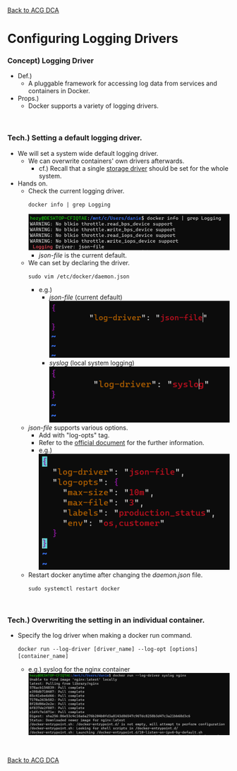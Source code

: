 [Back to ACG DCA](../main.md)

# Configuring Logging Drivers

### Concept) Logging Driver
- Def.)
  - A pluggable framework for accessing log data from services and containers in Docker.
- Props.)
  - Docker supports a variety of logging drivers.

<br>

### Tech.) Setting a default logging driver.
- We will set a system wide default logging driver.
  - We can overwrite containers' own drivers afterwards.
    - cf.) Recall that a single [storage driver](../02_04/note.md#concept-storage-driver) should be set for the whole system.
- Hands on.
  - Check the current logging driver.
    ```
    docker info | grep Logging
    ```
    ![](images/001.png)
    - *json-file* is the current default.
  - We can set by declaring the driver.
    ```
    sudo vim /etc/docker/daemon.json
    ```
    - e.g.)
      - *json-file* (current default)   
        ![](images/002.png)
      - *syslog* (local system logging)   
        ![](images/003.png)
  - *json-file* supports various options.
    - Add with "log-opts" tag.
    - Refer to the [official document](https://docs.docker.com/config/containers/logging/configure/) for the further information.
    - e.g.)   
      ![](images/004.png)
  - Restart docker anytime after changing the *daemon.json* file.
    ```
    sudo systemctl restart docker
    ```

<br>

### Tech.) Overwriting the setting in an individual container.
- Specify the log driver when making a docker run command.
  ```
  docker run --log-driver [driver_name] --log-opt [options] [container_name]
  ```
  - e.g.) syslog for the nginx container   
    ![](images/005.png)

<br>

[Back to ACG DCA](../main.md)